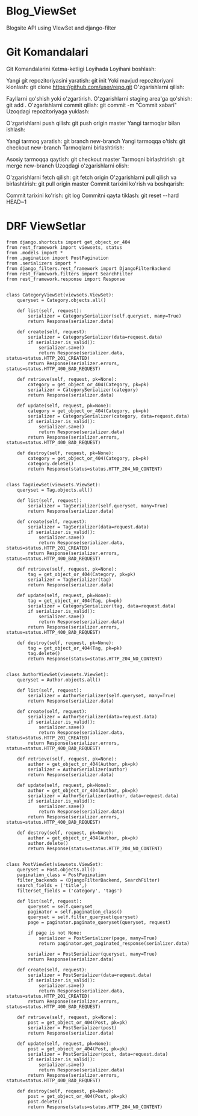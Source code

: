 # Blog_ViewSet
Blogsite  API using VIewSet and django-filter

# Git Komandalari
Git Komandalarini Ketma-ketligi Loyihada
Loyihani boshlash:

Yangi git repozitoriyasini yaratish: git init
Yoki mavjud repozitoriyani klonlash: git clone https://github.com/user/repo.git
O'zgarishlarni qilish:

Fayllarni qo'shish yoki o'zgartirish.
O'zgarishlarni staging area'ga qo'shish: git add .
O'zgarishlarni commit qilish: git commit -m "Commit xabari"
Uzoqdagi repozitoriyaga yuklash:

O'zgarishlarni push qilish: git push origin master
Yangi tarmoqlar bilan ishlash:

Yangi tarmoq yaratish: git branch new-branch
Yangi tarmoqqa o'tish: git checkout new-branch
Tarmoqlarni birlashtirish:

Asosiy tarmoqqa qaytish: git checkout master
Tarmoqni birlashtirish: git merge new-branch
Uzoqdagi o'zgarishlarni olish:

O'zgarishlarni fetch qilish: git fetch origin
O'zgarishlarni pull qilish va birlashtirish: git pull origin master
Commit tarixini ko'rish va boshqarish:

Commit tarixini ko'rish: git log
Commitni qayta tiklash: git reset --hard HEAD~1

# DRF ViewSetlar
```shell
from django.shortcuts import get_object_or_404
from rest_framework import viewsets, status
from .models import *
from .pagination import PostPagination
from .serializers import *
from django_filters.rest_framework import DjangoFilterBackend
from rest_framework.filters import SearchFilter
from rest_framework.response import Response


class CategoryViewSet(viewsets.ViewSet):
    queryset = Category.objects.all()

    def list(self, request):
        serializer = CategorySerializer(self.queryset, many=True)
        return Response(serializer.data)

    def create(self, request):
        serializer = CategorySerializer(data=request.data)
        if serializer.is_valid():
            serializer.save()
            return Response(serializer.data, status=status.HTTP_201_CREATED)
        return Response(serializer.errors, status=status.HTTP_400_BAD_REQUEST)

    def retrieve(self, request, pk=None):
        category = get_object_or_404(Category, pk=pk)
        serializer = CategorySerializer(category)
        return Response(serializer.data)

    def update(self, request, pk=None):
        category = get_object_or_404(Category, pk=pk)
        serializer = CategorySerializer(category, data=request.data)
        if serializer.is_valid():
            serializer.save()
            return Response(serializer.data)
        return Response(serializer.errors, status=status.HTTP_400_BAD_REQUEST)

    def destroy(self, request, pk=None):
        category = get_object_or_404(Category, pk=pk)
        category.delete()
        return Response(status=status.HTTP_204_NO_CONTENT)


class TagViewSet(viewsets.ViewSet):
    queryset = Tag.objects.all()

    def list(self, request):
        serializer = TagSerializer(self.queryset, many=True)
        return Response(serializer.data)

    def create(self, request):
        serializer = TagSerializer(data=request.data)
        if serializer.is_valid():
            serializer.save()
            return Response(serializer.data, status=status.HTTP_201_CREATED)
        return Response(serializer.errors, status=status.HTTP_400_BAD_REQUEST)

    def retrieve(self, request, pk=None):
        tag = get_object_or_404(Category, pk=pk)
        serializer = TagSerializer(tag)
        return Response(serializer.data)

    def update(self, request, pk=None):
        tag = get_object_or_404(Tag, pk=pk)
        serializer = CategorySerializer(tag, data=request.data)
        if serializer.is_valid():
            serializer.save()
            return Response(serializer.data)
        return Response(serializer.errors, status=status.HTTP_400_BAD_REQUEST)

    def destroy(self, request, pk=None):
        tag = get_object_or_404(Tag, pk=pk)
        tag.delete()
        return Response(status=status.HTTP_204_NO_CONTENT)


class AuthorViewSet(viewsets.ViewSet):
    queryset = Author.objects.all()

    def list(self, request):
        serializer = AuthorSerializer(self.queryset, many=True)
        return Response(serializer.data)

    def create(self, request):
        serializer = AuthorSerializer(data=request.data)
        if serializer.is_valid():
            serializer.save()
            return Response(serializer.data, status=status.HTTP_201_CREATED)
        return Response(serializer.errors, status=status.HTTP_400_BAD_REQUEST)

    def retrieve(self, request, pk=None):
        author = get_object_or_404(Author, pk=pk)
        serializer = AuthorSerializer(author)
        return Response(serializer.data)

    def update(self, request, pk=None):
        author = get_object_or_404(Author, pk=pk)
        serializer = AuthorSerializer(author, data=request.data)
        if serializer.is_valid():
            serializer.save()
            return Response(serializer.data)
        return Response(serializer.errors, status=status.HTTP_400_BAD_REQUEST)

    def destroy(self, request, pk=None):
        author = get_object_or_404(Author, pk=pk)
        author.delete()
        return Response(status=status.HTTP_204_NO_CONTENT)


class PostViewSet(viewsets.ViewSet):
    queryset = Post.objects.all()
    pagination_class = PostPagination
    filter_backends = (DjangoFilterBackend, SearchFilter)
    search_fields = ('title',)
    filterset_fields = ('category', 'tags')

    def list(self, request):
        queryset = self.queryset
        paginator = self.pagination_class()
        queryset = self.filter_queryset(queryset)
        page = paginator.paginate_queryset(queryset, request)

        if page is not None:
            serializer = PostSerializer(page, many=True)
            return paginator.get_paginated_response(serializer.data)

        serializer = PostSerializer(queryset, many=True)
        return Response(serializer.data)

    def create(self, request):
        serializer = PostSerializer(data=request.data)
        if serializer.is_valid():
            serializer.save()
            return Response(serializer.data, status=status.HTTP_201_CREATED)
        return Response(serializer.errors, status=status.HTTP_400_BAD_REQUEST)

    def retrieve(self, request, pk=None):
        post = get_object_or_404(Post, pk=pk)
        serializer = PostSerializer(post)
        return Response(serializer.data)

    def update(self, request, pk=None):
        post = get_object_or_404(Post, pk=pk)
        serializer = PostSerializer(post, data=request.data)
        if serializer.is_valid():
            serializer.save()
            return Response(serializer.data)
        return Response(serializer.errors, status=status.HTTP_400_BAD_REQUEST)

    def destroy(self, request, pk=None):
        post = get_object_or_404(Post, pk=pk)
        post.delete()
        return Response(status=status.HTTP_204_NO_CONTENT)

```
